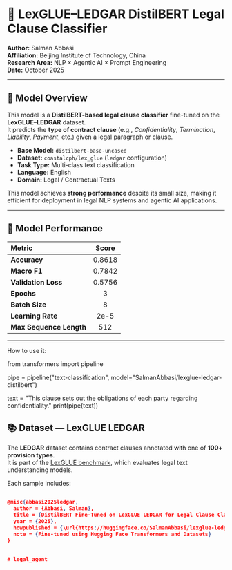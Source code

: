 # 🧠 LexGLUE–LEDGAR DistilBERT Legal Clause Classifier

**Author:** Salman Abbasi  
**Affiliation:** Beijing Institute of Technology, China  
**Research Area:** NLP × Agentic AI × Prompt Engineering  
**Date:** October 2025  

---

## 📝 Model Overview

This model is a **DistilBERT-based legal clause classifier** fine-tuned on the **LexGLUE–LEDGAR** dataset.  
It predicts the **type of contract clause** (e.g., *Confidentiality*, *Termination*, *Liability*, *Payment*, etc.) given a legal paragraph or clause.

- **Base Model:** `distilbert-base-uncased`  
- **Dataset:** `coastalcph/lex_glue` (`ledgar` configuration)  
- **Task Type:** Multi-class text classification  
- **Language:** English  
- **Domain:** Legal / Contractual Texts  

This model achieves **strong performance** despite its small size, making it efficient for deployment in legal NLP systems and agentic AI applications.

---

## 🚀 Model Performance

| Metric | Score |
|:--------|:------:|
| **Accuracy** | 0.8618 |
| **Macro F1** | 0.7842 |
| **Validation Loss** | 0.5756 |
| **Epochs** | 3 |
| **Batch Size** | 8 |
| **Learning Rate** | 2e-5 |
| **Max Sequence Length** | 512 |

---
How to use it:

from transformers import pipeline

pipe = pipeline("text-classification", model="SalmanAbbasi/lexglue-ledgar-distilbert")

text = "This clause sets out the obligations of each party regarding confidentiality."
print(pipe(text))


## 📚 Dataset — LexGLUE LEDGAR

The **LEDGAR** dataset contains contract clauses annotated with one of **100+ provision types**.  
It is part of the [LexGLUE benchmark](https://huggingface.co/datasets/coastalcph/lex_glue), which evaluates legal text understanding models.

Each sample includes:
```json

@misc{abbasi2025ledgar,
  author = {Abbasi, Salman},
  title = {DistilBERT Fine-Tuned on LexGLUE LEDGAR for Legal Clause Classification},
  year = {2025},
  howpublished = {\url{https://huggingface.co/SalmanAbbasi/lexglue-ledgar-distilbert}},
  note = {Fine-tuned using Hugging Face Transformers and Datasets}
}


# legal_agent
